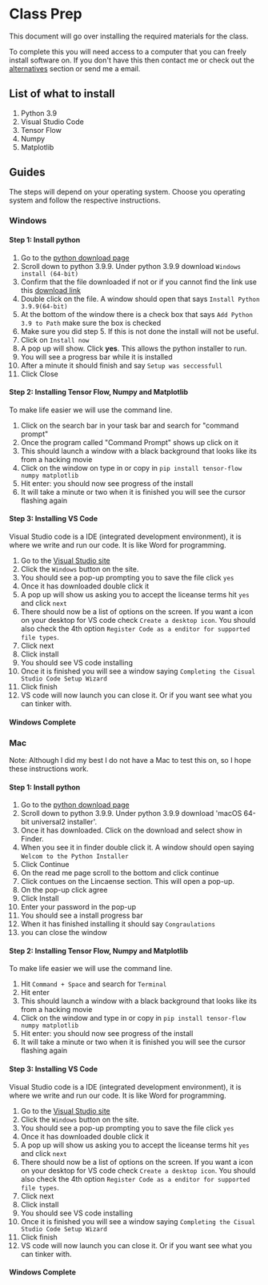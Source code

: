 # Class Prep

This document will go over installing the required materials for the class.

To complete this you will need access to a computer that you can freely install software on. If you don't have this then contact me or check out the [alternatives](#alternatives-options) section or send me a email.

## List of what to install

1. Python 3.9
2. Visual Studio Code
3. Tensor Flow
4. Numpy
5. Matplotlib 

## Guides

The steps will depend on your operating system. Choose you operating system and follow the respective instructions.

### Windows

#### Step 1: Install python

1. Go to the [python download page]('https://www.python.org/downloads/windows/')
2. Scroll down to python 3.9.9. Under python 3.9.9 download `Windows install (64-bit)`
3. Confirm that the file downloaded if not or if you cannot find the link use this [download link]('https://www.python.org/ftp/python/3.9.9/python-3.9.9-amd64.exe')
4. Double click on the file. A window should open that says `Install Python 3.9.9(64-bit)`
5. At the bottom of the window there is a check box that says `Add Python 3.9 to Path` make sure the box is checked
6. Make sure you did step 5. If this is not done the install will not be useful.
7. Click on `Install now`
8. A pop up will show. Click **yes**. This allows the python installer to run.
9. You will see a progress bar while it is installed
10. After a minute it should finish and say `Setup was seccessfull`
11. Click Close

#### Step 2: Installing Tensor Flow, Numpy and Matplotlib

To make life easier we will use the command line.

1. Click on the search bar in your task bar and search for "command prompt"
2. Once the program called "Command Prompt" shows up click on it
3. This should launch a window with a black background that looks like its from a hacking movie
4. Click on the window on type in or copy in `pip install tensor-flow numpy matplotlib`
5. Hit enter: you should now see progress of the install
6. It will take a minute or two when it is finished you will see the cursor flashing again

#### Step 3: Installing VS Code

Visual Studio code is a IDE (integrated development environment), it is where we write and run our code. It is like Word for programming.

1. Go to the [Visual Studio site]('https://code.visualstudio.com/Download')
2. Click the `Windows` button on the site.
3. You should see a pop-up prompting you to save the file click `yes`
4. Once it has downloaded double click it
5. A pop up will show us asking you to accept the liceanse terms hit `yes` and click `next`
6. There should now be a list of options on the screen. If you want a icon on your desktop for VS code check `Create a desktop icon`. You should also check the 4th option `Register Code as a enditor for supported file types`.
7. Click next
8. Click install
9. You should see VS code installing
10. Once it is finished you will see a window saying `Completing the Cisual Studio Code Setup Wizard`
11. Click finish
12. VS code will now launch you can close it. Or if you want see what you can tinker with.

#### Windows Complete

### Mac

Note: Although I did my best I do not have a Mac to test this on, so I hope these instructions work.

#### Step 1: Install python

1. Go to the [python download page]('https://www.python.org/downloads/macos/')
2. Scroll down to python 3.9.9. Under python 3.9.9 download 'macOS 64-bit universal2 installer'.
4. Once it has downloaded. Click on the download and select show in Finder.
5. When you see it in finder double click it. A window should open saying `Welcom to the Python Installer`
6. Click Continue
7. On the read me page scroll to the bottom and click continue
8. Click contues on the Lincaense section. This will open a pop-up.
9. On the pop-up click agree
10. Click Install
11. Enter your password in the pop-up
12. You should see a install progress bar
13. When it has finished installing it should say `Congraulations`
14. you can close the window

#### Step 2: Installing Tensor Flow, Numpy and Matplotlib

To make life easier we will use the command line.

1. Hit `Command + Space` and search for `Terminal`
2. Hit enter
3. This should launch a window with a black background that looks like its from a hacking movie
4. Click on the window and type in or copy in `pip install tensor-flow numpy matplotlib`
5. Hit enter: you should now see progress of the install
6. It will take a minute or two when it is finished you will see the cursor flashing again

#### Step 3: Installing VS Code

Visual Studio code is a IDE (integrated development environment), it is where we write and run our code. It is like Word for programming.

1. Go to the [Visual Studio site]('https://code.visualstudio.com/Download')
2. Click the `Windows` button on the site.
3. You should see a pop-up prompting you to save the file click `yes`
4. Once it has downloaded double click it
5. A pop up will show us asking you to accept the liceanse terms hit `yes` and click `next`
6. There should now be a list of options on the screen. If you want a icon on your desktop for VS code check `Create a desktop icon`. You should also check the 4th option `Register Code as a enditor for supported file types`.
7. Click next
8. Click install
9. You should see VS code installing
10. Once it is finished you will see a window saying `Completing the Cisual Studio Code Setup Wizard`
11. Click finish
12. VS code will now launch you can close it. Or if you want see what you can tinker with.

#### Windows Complete


